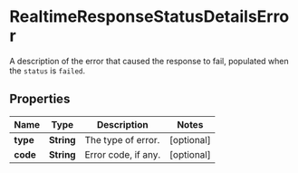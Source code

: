 

# RealtimeResponseStatusDetailsError

A description of the error that caused the response to fail,  populated when the `status` is `failed`. 

## Properties

| Name | Type | Description | Notes |
|------------ | ------------- | ------------- | -------------|
|**type** | **String** | The type of error. |  [optional] |
|**code** | **String** | Error code, if any. |  [optional] |



